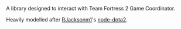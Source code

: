 A library designed to interact with Team Fortress 2 Game Coordinator.

Heavily modelled after [RJacksonm1](https://github.com/RJacksonm1)'s [node-dota2](https://github.com/RJacksonm1/node-dota2).